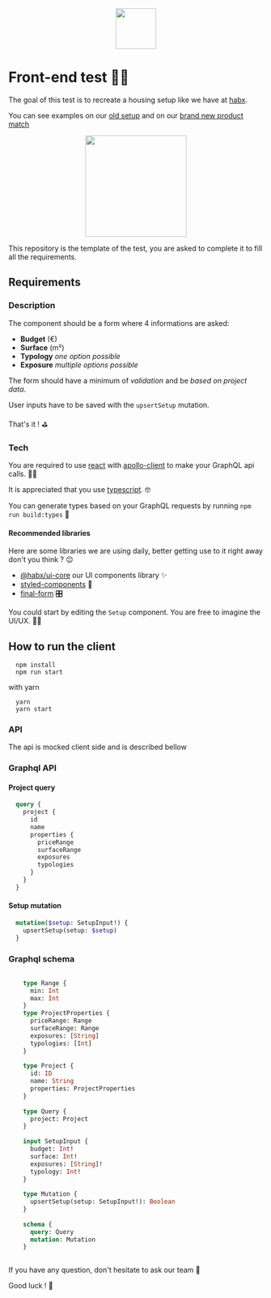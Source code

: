 

<p align="center" style="margin: 0 auto">
  <img height="80" src="https://res.cloudinary.com/habx/image/upload/logos/habx-framed.png" />
</p>

# Front-end test 👨‍💻

The goal of this test is to recreate a housing setup like we have at
[habx](https://www.habx.com/fr/).

You can see examples on our
[old setup](https://www.habx.com/setup/involvements/champs-joliot/fondamentals)
and on our
[brand new product match](https://www.habx-dev.fr/prj/iframe?url=https%3A%2F%2Fwww.habx.com%2Fmatch%2Fhabx%2Fprojects%2Fdemo-fr%2Fsetup%2F0%3F)

<p align="center" style="margin: 0 20%">
  <img height="200" src="https://res.cloudinary.com/habx/image/upload/tech/front-test/setup.png" />
</p>

This repository is the template of the test, you are asked to complete
it to fill all the requirements.

## Requirements

### Description

The component should be a form where 4 informations are asked:
* **Budget** (€)
* **Surface** (m²)
* **Typology** *one option possible*
* **Exposure** *multiple options possible*

The form should have a minimum of *validation* and be *based on project
data*.

User inputs have to be saved with the `upsertSetup` mutation.

That's it ! ⛳️

### Tech

You are required to use [react](https://github.com/facebook/react) with
[apollo-client](https://github.com/apollographql/react-apollo) to make
your GraphQL api calls. 👮‍♂️ 

It is appreciated that you use [typescript](https://github.com/microsoft/TypeScript). 🤓

You can generate types based on your GraphQL requests by running `npm
run build:types` 💪


#### Recommended libraries

Here are some libraries we are using daily, better getting use to it right away don't you think ? 😉

* [@habx/ui-core](https://github.com/habx/ui-core) our UI components
  library ✨
* [styled-components](https://github.com/styled-components/styled-components) 💅
* [final-form](https://github.com/final-form/react-final-form) 🎛

You could start by editing the `Setup` component. You are free to imagine the UI/UX. 👨‍🎨


## How to run the client
```shell
  npm install
  npm run start
```

with yarn
```shell
  yarn
  yarn start
```

### API

The api is mocked client side and is described bellow

### Graphql API
#### Project query
```graphql
  query {
    project {
      id
      name
      properties {
        priceRange
        surfaceRange
        exposures
        typologies
      }
    }
  }
```

#### Setup mutation
```graphql
  mutation($setup: SetupInput!) {
    upsertSetup(setup: $setup)
  }
```

### Graphql schema
```graphql
    
    type Range {
      min: Int
      max: Int
    }
    type ProjectProperties {
      priceRange: Range
      surfaceRange: Range
      exposures: [String]
      typologies: [Int]
    }
    
    type Project {
      id: ID
      name: String
      properties: ProjectProperties
    }
    
    type Query {
      project: Project
    }
    
    input SetupInput {
      budget: Int!
      surface: Int!
      exposures: [String]!
      typology: Int!
    }
    
    type Mutation {
      upsertSetup(setup: SetupInput!): Boolean
    }
    
    schema {
      query: Query
      mutation: Mutation
    }
      
```


If you have any question, don't hesitate to ask our team 🤘

Good luck ! 🤗
